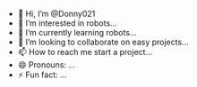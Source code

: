 - 👋 Hi, I’m @Donny021
- 👀 I’m interested in robots...
- 🌱 I’m currently learning robots...
- 💞️ I’m looking to collaborate on easy projects...
- 📫 How to reach me start a project...
- 😄 Pronouns: ...
- ⚡ Fun fact: ...

<!---
Donny021/Donny021 is a ✨ special ✨ repository because its `README.md` (this file) appears on your GitHub profile.
You can click the Preview link to take a look at your changes.
--->
